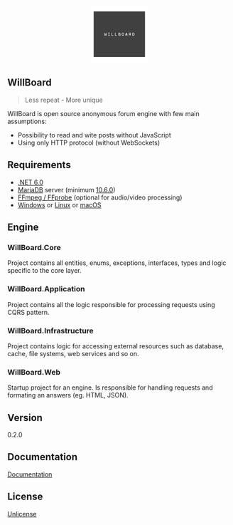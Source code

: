 <p align="center">
<img height="128" width="128" src="logo.svg" alt="WillBoard logo">
</p>

## WillBoard

> Less repeat - More unique

WillBoard is open source anonymous forum engine with few main assumptions: 
- Possibility to read and wite posts without JavaScript 
- Using only HTTP protocol (without WebSockets)

## Requirements

- [.NET 6.0](https://github.com/dotnet/core/blob/main/release-notes/6.0/README.md ".NET 6.0")
- [MariaDB](https://mariadb.org/download/ "MariaDB") server (minimum [10.6.0](https://mariadb.com/kb/en/select-offset-fetch/ "10.6.0")) 
- [FFmpeg / FFprobe](https://ffmpeg.org/download.html "FFmpeg / FFprobe") (optional for audio/video processing)
- [Windows](https://github.com/dotnet/core/blob/main/release-notes/6.0/supported-os.md#windows "Windows") or [Linux](https://github.com/dotnet/core/blob/main/release-notes/6.0/supported-os.md#linux "Linux") or [macOS](https://github.com/dotnet/core/blob/main/release-notes/6.0/supported-os.md#macos "macOS")

## Engine

### WillBoard.Core

Project contains all entities, enums, exceptions, interfaces, types and logic specific to the core layer.

### WillBoard.Application

Project contains all the logic responsible for processing requests using CQRS pattern.

### WillBoard.Infrastructure

Project contains logic for accessing external resources such as database, cache, file systems, web services and so on. 

### WillBoard.Web

Startup project for an engine. Is responsible for handling requests and formating an answers (eg. HTML, JSON).

## Version

0.2.0

## Documentation

[Documentation](docs/README.md)

## License

[Unlicense](LICENSE.txt)